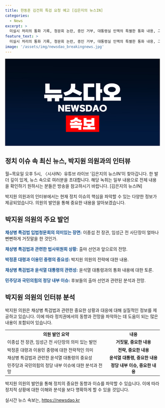 ```yaml
---
title: 한동훈 김건희 특검 요청 예고 [김은지의 뉴스IN]
categories:
  - News
excerpt: >
  미실시 처리의 통화 기록, 청문회 논란, 증인 거부, 대통령실 인맥의 특별한 통화 내용, 그리고 윤석열 대통령의 관여 의혹 등 국정농단 관련 심리적 동료와 전우들을 지키려는 의지를 토로하는 회의 음성 등에 대한 박지원 의원의 발언이 이목을 끌고 있습니다. 특히 이용민의 감동적인 발언과 한동훈 전 비대위원장의 출마 선언이 파티 분화와 관련된 이야기와 함께 논의되고 있습니다. (총 단어수: 66, 글자수: 304)
feature_text: >
  미실시 처리의 통화 기록, 청문회 논란, 증인 거부, 대통령실 인맥의 특별한 통화 내용, 그리고 윤석열 대통령의 관여 의혹 등 국정농단 관련 심리적 동료와 전우들을 지키려는 의지를 토로하는 회의 음성 등에 대한 박지원 의원의 발언이 이목을 끌고 있습니다. 특히 이용민의 감동적인 발언과 한동훈 전 비대위원장의 출마 선언이 파티 분화와 관련된 이야기와 함께 논의되고 있습니다. (총 단어수: 66, 글자수: 304)
image: '/assets/img/newsdao_breakingnews.jpg'
---
```


<p><img src="/assets/img/newsdao_breakingnews.jpg" alt="implanttips 속보" /></p>

<h2 data-ke-size="size26">정치 이슈 속 최신 뉴스, 박지원 의원과의 인터뷰</h2>

<p data-ke-size="size16">월~목요일 오후 5시, 〈시사IN〉유튜브 라이브 ‘김은지의 뉴스IN’이 찾아갑니다. 한 발 더 깊이 있게, 뉴스 속으로 여러분을 초대합니다. 해당 녹취는 일부 내용으로 전체 내용을 확인하기 원하시는 분들은 방송을 참고하시기 바랍니다. [김은지의 뉴스IN]</p>

<p data-ke-size="size16">박지원 의원과의 인터뷰에서는 현재 정치 이슈의 핵심을 파악할 수 있는 다양한 정보가 제공되었습니다. 의원의 발언을 통해 중요한 내용을 알아보겠습니다.</p>

<h2 data-ke-size="size24">박지원 의원의 주요 발언</h2>

<p data-ke-size="size16"><b><span style="color: #1a5490;">채상병 특검법 입법청문회의 의미있는 장면:</span></b> 이종섭 전 장관, 임성근 전 사단장이 얼마나 뻔뻔하게 거짓말을 한 것인가.</p>

<p data-ke-size="size16"><b><span style="color: #1a5490;">채상병 특검법과 관련한 법사위원회 상황:</span></b> 출마 선언과 앞으로의 전망.</p>

<p data-ke-size="size16"><b><span style="color: #1a5490;">박정훈 대령과 이용민 중령의 중요성:</span></b> 박지원 의원의 전략에 대한 내용.</p>

<p data-ke-size="size16"><b><span style="color: #1a5490;">채상병 특검법과 윤석열 대통령의 관련성:</span></b> 윤석열 대통령과의 통화 내용에 대한 토론.</p>

<p data-ke-size="size16"><b><span style="color: #1a5490;">민주당과 국민의힘의 정당 내부 이슈:</span></b> 후보들의 출마 선언과 관련된 분석과 전망.</p>

<h2 data-ke-size="size24">박지원 의원의 인터뷰 분석</h2>

<p data-ke-size="size16">박지원 의원은 채상병 특검법과 관련한 중요한 상황과 대응에 대해 실질적인 정보를 제공하고 있습니다. 이에 따라 정치권에서의 동향과 전망을 파악하는 데 도움이 되는 많은 내용이 포함되어 있습니다.</p>

<table>
  <tr>
    <th>의원 발언 요약</th>
    <th>내용</th>
  </tr>
  <tr>
    <td>이종섭 전 장관, 임성근 전 사단장의 의미 있는 발언</td>
    <td style="text-align: center; height: 17px;"><b>거짓말, 중요한 내용</b></td>
  </tr>
  <tr>
    <td>박정훈 대령과 이용민 중령에 대한 전략적인 의미</td>
    <td style="text-align: center; height: 17px;"><b>전략, 중요한 내용</b></td>
  </tr>
  <tr>
    <td>채상병 특검법과 관련한 윤석열 대통령의 중요성</td>
    <td style="text-align: center; height: 17px;"><b>윤석열 대통령, 중요한 내용</b></td>
  </tr>
  <tr>
    <td>민주당과 국민의힘의 정당 내부 이슈에 대한 분석과 전망</td>
    <td style="text-align: center; height: 17px;"><b>정당 내부 이슈, 중요한 내용</b></td>
  </tr>
</table>

<p data-ke-size="size16">박지원 의원의 발언을 통해 정치의 중요한 동향과 이슈를 파악할 수 있습니다. 이에 따라 정치적 상황에 대한 이해와 분석을 보다 명확하게 할 수 있을 것입니다.</p>
실시간 뉴스 속보는, <a href="https://newsdao.kr" rel="dofollow">https://newsdao.kr</a>



